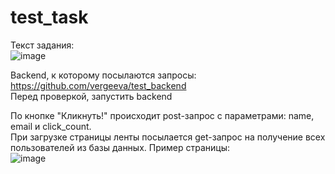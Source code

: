 # test_task
Текст задания:  
![image](https://user-images.githubusercontent.com/61785118/223024479-f71303e1-1c08-41b7-95f0-413d8b2675cd.png)

Backend, к которому посылаются запросы: https://github.com/vergeeva/test_backend  
Перед проверкой, запустить backend

По кнопке "Кликнуть!" происходит post-запрос с параметрами: name, email и click_count.  
При загрузке страницы ленты посылается get-запрос на получение всех пользователей из базы данных.
Пример страницы:  
![image](https://user-images.githubusercontent.com/61785118/223439356-772af2e6-ded9-4bc6-9e47-4c5231183eca.png)

